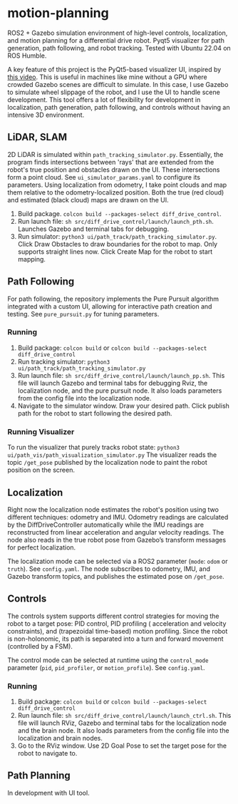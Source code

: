 # motion-planning
ROS2 + Gazebo simulation environment of high-level controls, localization, and motion planning for a differential drive robot. Pyqt5 visualizer for path generation, path following, and robot tracking. Tested with Ubuntu 22.04 on ROS Humble.

A key feature of this project is the PyQt5-based visualizer UI, inspired by [this video](https://www.youtube.com/watch?v=u54WAlAewMU). This is useful in machines like mine without a GPU where crowded Gazebo scenes are difficult to simulate. In this case, I use Gazebo to simulate wheel slippage of the robot, and I use the UI to handle scene development. This tool offers a lot of flexibility for development in localization, path generation, path following, and controls without having an intensive 3D environment.

## LiDAR, SLAM

2D LiDAR is simulated within `path_tracking_simulator.py`. Essentially, the program finds intersections between 'rays' that are extended from the robot's true position and obstacles drawn on the UI. These intersections form a point cloud. See `ui_simulator_params.yaml` to configure its parameters. Using localization from odometry, I take point clouds and map them relative to the odometry-localized position. Both the true (red cloud) and estimated (black cloud) maps are drawn on the UI.

1. Build package. `colcon build --packages-select diff_drive_control`.
2. Run launch file: `sh src/diff_drive_control/launch/launch_pth.sh`. Launches Gazebo and terminal tabs for debugging. 
3. Run simulator: `python3 ui/path_track/path_tracking_simulator.py`. Click Draw Obstacles to draw boundaries for the robot to map. Only supports straight lines now. Click Create Map for the robot to start mapping.

## Path Following

For path following, the repository implements the Pure Pursuit algorithm integrated with a custom UI, allowing for interactive path creation and testing. See `pure_pursuit.py` for tuning parameters.

### Running
1. Build package: `colcon build` or `colcon build --packages-select diff_drive_control`
2. Run tracking simulator: `python3 ui/path_track/path_tracking_simulator.py`
3. Run launch file: `sh src/diff_drive_control/launch/launch_pp.sh`. This file will launch Gazebo and terminal tabs for debugging Rviz, the localization node, and the pure pursuit node. It also loads parameters from the config file into the localization node.
4. Navigate to the simulator window. Draw your desired path. Click publish path for the robot to start following the desired path. 

### Running Visualizer

To run the visualizer that purely tracks robot state: `python3 ui/path_vis/path_visualization_simulator.py`
The visualizer reads the topic `/get_pose` published by the localization node to paint the robot position on the screen.

## Localization

Right now the localization node estimates the robot's position using two different techniques: odometry and IMU. Odometry readings are calculated by the DiffDriveController automatically while the IMU readings are reconstructed from linear acceleration and angular velocity readings. The node also reads in the true robot pose from Gazebo’s transform messages for perfect localization. 

The localization mode can be selected via a ROS2 parameter (`mode`: `odom` or `truth`). See `config.yaml`. The node subscribes to odometry, IMU, and Gazebo transform topics, and publishes the estimated pose on `/get_pose`.

## Controls

The controls system supports different control strategies for moving the robot to a target pose: PID control, PID profiling ( acceleration and velocity constraints), and (trapezoidal time-based) motion profiling. Since the robot is non-holonomic, its path is separated into a turn and forward movement (controlled by a FSM).

The control mode can be selected at runtime using the `control_mode` parameter (`pid`, `pid_profiler`, or `motion_profile`). See `config.yaml`.

### Running

1. Build package: `colcon build` or `colcon build --packages-select diff_drive_control`
2. Run launch file: `sh src/diff_drive_control/launch/launch_ctrl.sh`. This file will launch RViz, Gazebo and terminal tabs for the localization node and the brain node. It also loads parameters from the config file into the localization and brain nodes.
3. Go to the RViz window. Use 2D Goal Pose to set the target pose for the robot to navigate to.

## Path Planning

In development with UI tool.

